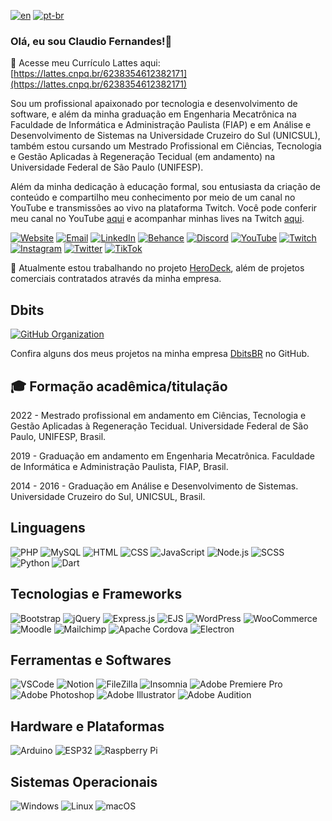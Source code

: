 [![en](https://img.shields.io/badge/lang-en-red.svg)](https://github.com/HeroDjou/HeroDjou/blob/main/README.en.md)
[![pt-br](https://img.shields.io/badge/lang-pt--br-green.svg)](https://github.com/HeroDjou/HeroDjou/blob/main/README.md)

### Olá, eu sou Claudio Fernandes!👋

🔬 Acesse meu Currículo Lattes aqui: [https://lattes.cnpq.br/6238354612382171](https://lattes.cnpq.br/6238354612382171)

Sou um profissional apaixonado por tecnologia e desenvolvimento de software, e além da minha graduação em Engenharia Mecatrônica na Faculdade de Informática e Administração Paulista (FIAP) e em Análise e Desenvolvimento de Sistemas na Universidade Cruzeiro do Sul (UNICSUL), também estou cursando um Mestrado Profissional em Ciências, Tecnologia e Gestão Aplicadas à Regeneração Tecidual (em andamento) na Universidade Federal de São Paulo (UNIFESP).

Além da minha dedicação à educação formal, sou entusiasta da criação de conteúdo e compartilho meu conhecimento por meio de um canal no YouTube e transmissões ao vivo na plataforma Twitch. Você pode conferir meu canal no YouTube [aqui](https://youtube.com/@HeroDjou) e acompanhar minhas lives na Twitch [aqui](https://twitch.tv/HeroDjou).

[![Website](https://img.shields.io/badge/Website-herodjou.dev-blue?style=flat-square&logo=google-chrome&logoColor=white)](https://herodjou.dev)
[![Email](https://img.shields.io/badge/Email-claudio%40dbits.com.br-red?style=flat-square&logo=gmail&logoColor=white)](mailto:claudio@dbits.com.br)
[![LinkedIn](https://img.shields.io/badge/LinkedIn-0077B5?style=flat-square&logo=linkedin&logoColor=white)](https://www.linkedin.com/in/claudiopfernandes/)
[![Behance](https://img.shields.io/badge/Behance-0057FF?style=flat-square&logo=behance&logoColor=white)](https://www.behance.net/HeroDjou)
[![Discord](https://img.shields.io/badge/Discord-Servidor-7289DA?style=flat-square&logo=discord&logoColor=white)](https://herodjou.dev/l/discord)
[![YouTube](https://img.shields.io/badge/YouTube-FF0000?style=flat-square&logo=youtube&logoColor=white)](https://youtube.com/@HeroDjou)
[![Twitch](https://img.shields.io/badge/Twitch-9146FF?style=flat-square&logo=twitch&logoColor=white)](https://www.twitch.tv/herodjou)
[![Instagram](https://img.shields.io/badge/Instagram-E4405F?style=flat-square&logo=instagram&logoColor=white)](https://www.instagram.com/HeroDjou)
[![Twitter](https://img.shields.io/badge/Twitter-1DA1F2?style=flat-square&logo=twitter&logoColor=white)](https://twitter.com/HeroDjou)
[![TikTok](https://img.shields.io/badge/TikTok-000000?style=flat-square&logo=tiktok&logoColor=white)](https://www.tiktok.com/@HeroDjou)

🌱 Atualmente estou trabalhando no projeto [HeroDeck](https://www.youtube.com/watch?v=Z_xIyCZwOh0), além de projetos comerciais contratados através da minha empresa.


## Dbits

[![GitHub Organization](https://img.shields.io/badge/GitHub-DbitsBR-black?style=for-the-badge&logo=github)](https://github.com/DbitsBR)

Confira alguns dos meus projetos na minha empresa [DbitsBR](https://github.com/DbitsBR) no GitHub.


## 🎓 Formação acadêmica/titulação

2022 - Mestrado profissional em andamento em Ciências, Tecnologia e Gestão Aplicadas à Regeneração Tecidual.
Universidade Federal de São Paulo, UNIFESP, Brasil.

2019 - Graduação em andamento em Engenharia Mecatrônica.
Faculdade de Informática e Administração Paulista, FIAP, Brasil.

2014 - 2016 - Graduação em Análise e Desenvolvimento de Sistemas.
Universidade Cruzeiro do Sul, UNICSUL, Brasil.

## Linguagens

![PHP](https://img.shields.io/badge/PHP-%23777BB4?style=for-the-badge&logo=php&logoColor=white)
![MySQL](https://img.shields.io/badge/MySQL-%234479A1?style=for-the-badge&logo=mysql&logoColor=white)
![HTML](https://img.shields.io/badge/HTML5-%23E34F26?style=for-the-badge&logo=html5&logoColor=white)
![CSS](https://img.shields.io/badge/CSS3-%231572B6?style=for-the-badge&logo=css3&logoColor=white)
![JavaScript](https://img.shields.io/badge/JavaScript-%23323330?style=for-the-badge&logo=javascript&logoColor=%23F7DF1E)
![Node.js](https://img.shields.io/badge/Node.js-%23339933?style=for-the-badge&logo=node.js&logoColor=white)
![SCSS](https://img.shields.io/badge/SCSS-%23CC6699?style=for-the-badge&logo=sass&logoColor=white)
![Python](https://img.shields.io/badge/Python-%2314354C?style=for-the-badge&logo=python&logoColor=white)
![Dart](https://img.shields.io/badge/Dart-%230175C2?style=for-the-badge&logo=dart&logoColor=white)


## Tecnologias e Frameworks

![Bootstrap](https://img.shields.io/badge/Bootstrap-563D7C?style=for-the-badge&logo=bootstrap&logoColor=white)
![jQuery](https://img.shields.io/badge/jQuery-%230769AD?style=for-the-badge&logo=jquery&logoColor=white)
![Express.js](https://img.shields.io/badge/Express.js-%23000000?style=for-the-badge&logo=express&logoColor=white)
![EJS](https://img.shields.io/badge/EJS-%23E44D26?style=for-the-badge&logo=ejs&logoColor=white)
![WordPress](https://img.shields.io/badge/WordPress-%23117AC9?style=for-the-badge&logo=wordpress&logoColor=white)
![WooCommerce](https://img.shields.io/badge/WooCommerce-%23594ea1?style=for-the-badge&logo=woocommerce&logoColor=white)
![Moodle](https://img.shields.io/badge/Moodle-%238a57a1?style=for-the-badge&logo=moodle&logoColor=white)
![Mailchimp](https://img.shields.io/badge/Mailchimp-%23FFBE00?style=for-the-badge&logo=mailchimp&logoColor=black)
![Apache Cordova](https://img.shields.io/badge/Apache%20Cordova-%23E8E8E8?style=for-the-badge&logo=apache%20cordova&logoColor=black)
![Electron](https://img.shields.io/badge/Electron-%2320232a?style=for-the-badge&logo=electron&logoColor=white)

## Ferramentas e Softwares

![VSCode](https://img.shields.io/badge/VSCode-%23007ACC?style=for-the-badge&logo=visual%20studio%20code&logoColor=white)
![Notion](https://img.shields.io/badge/Notion-%23000000.svg?style=for-the-badge&logo=notion&logoColor=white)
![FileZilla](https://img.shields.io/badge/FileZilla-%23BF0000?style=for-the-badge&logo=filezilla&logoColor=white)
![Insomnia](https://img.shields.io/badge/Insomnia-%5849BE.svg?style=for-the-badge&logo=insomnia&logoColor=white)
![Adobe Premiere Pro](https://img.shields.io/badge/Adobe%20Premiere%20Pro-%230077DC?style=for-the-badge&logo=adobe%20premiere%20pro&logoColor=white)
![Adobe Photoshop](https://img.shields.io/badge/Adobe%20Photoshop-%2331A8FF?style=for-the-badge&logo=adobe%20photoshop&logoColor=white)
![Adobe Illustrator](https://img.shields.io/badge/Adobe%20Illustrator-%23FF9A00?style=for-the-badge&logo=adobe%20illustrator&logoColor=white)
![Adobe Audition](https://img.shields.io/badge/Adobe%20Audition-%23400000?style=for-the-badge&logo=adobe%20audition&logoColor=white)

## Hardware e Plataformas

![Arduino](https://img.shields.io/badge/Arduino-%2300979D?style=for-the-badge&logo=arduino&logoColor=white)
![ESP32](https://img.shields.io/badge/ESP32-%230D8CFF?style=for-the-badge&logo=espressif&logoColor=white)
![Raspberry Pi](https://img.shields.io/badge/Raspberry%20Pi-%23C51A4A?style=for-the-badge&logo=raspberry%20pi&logoColor=white)

## Sistemas Operacionais

![Windows](https://img.shields.io/badge/Windows-%230078D6?style=for-the-badge&logo=windows&logoColor=white)
![Linux](https://img.shields.io/badge/Linux-FCC624?style=for-the-badge&logo=linux&logoColor=black)
![macOS](https://img.shields.io/badge/macOS-%23999999?style=for-the-badge&logo=apple&logoColor=white)
